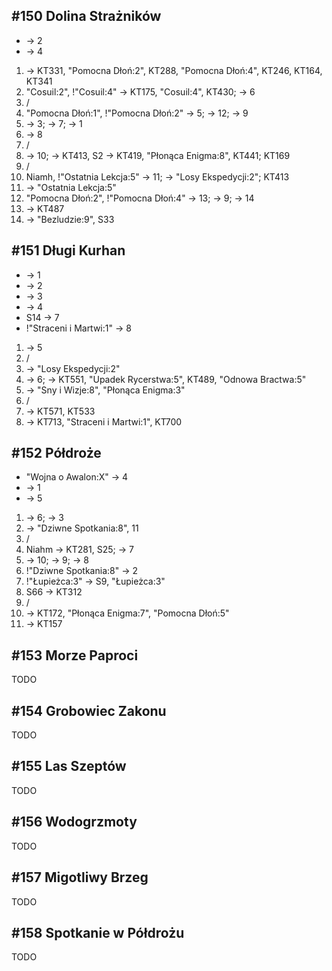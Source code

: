 ## #150 Dolina Strażników
* -> 2
* -> 4

1. -> KT331, "Pomocna Dłoń:2", KT288, "Pomocna Dłoń:4", KT246, KT164, KT341
2. "Cosuil:2", !"Cosuil:4" -> KT175, "Cosuil:4", KT430; -> 6
3. /
4. "Pomocna Dłoń:1", !"Pomocna Dłoń:2" -> 5; -> 12; -> 9
5. -> 3; -> 7; -> 1
6. -> 8
7. /
8. -> 10; -> KT413, S2 -> KT419, "Płonąca Enigma:8", KT441; KT169
9. /
10. Niamh, !"Ostatnia Lekcja:5" -> 11; -> "Losy Ekspedycji:2"; KT413
11. -> "Ostatnia Lekcja:5"
12. "Pomocna Dłoń:2", !"Pomocna Dłoń:4" -> 13; -> 9; -> 14
13. -> KT487
14. -> "Bezludzie:9", S33

## #151 Długi Kurhan
* -> 1
* -> 2
* -> 3
* -> 4
* S14 -> 7
* !"Straceni i Martwi:1" -> 8

1. -> 5
2. /
3. -> "Losy Ekspedycji:2"
4. -> 6; -> KT551, "Upadek Rycerstwa:5", KT489, "Odnowa Bractwa:5"
5. -> "Sny i Wizje:8", "Płonąca Enigma:3"
6. /
7. -> KT571, KT533
8. -> KT713, "Straceni i Martwi:1", KT700

## #152 Półdroże
* "Wojna o Awalon:X" -> 4
* -> 1
* -> 5

1. -> 6; -> 3
2. -> "Dziwne Spotkania:8", 11
3. /
4. Niahm -> KT281, S25; -> 7
5. -> 10; -> 9; -> 8
6. !"Dziwne Spotkania:8" -> 2
7. !"Łupieżca:3" -> S9, "Łupieżca:3"
8. S66 -> KT312
9. /
10. -> KT172, "Płonąca Enigma:7", "Pomocna Dłoń:5"
11. -> KT157

## #153 Morze Paproci
TODO

## #154 Grobowiec Zakonu
TODO

## #155 Las Szeptów
TODO

## #156 Wodogrzmoty
TODO

## #157 Migotliwy Brzeg
TODO

## #158 Spotkanie w Półdrożu
TODO
